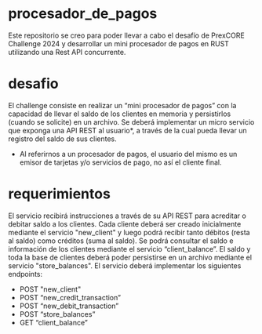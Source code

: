 # procesador_de_pagos
Este repositorio se creo para poder llevar a cabo el desafío de PrexCORE Challenge 2024 y desarrollar un mini procesador de pagos en RUST utilizando una Rest API concurrente.

# desafio
El challenge consiste en realizar un “mini procesador de pagos” con la
capacidad de llevar el saldo de los clientes en memoria y persistirlos (cuando
se solicite) en un archivo.
Se deberá implementar un micro servicio que exponga una API REST al usuario*, a
través de la cual pueda llevar un registro del saldo de sus clientes.
* Al referirnos a un procesador de pagos, el usuario del mismo es un emisor de tarjetas
y/o servicios de pago, no así el cliente final.

# requerimientos
El servicio recibirá instrucciones a través de su API REST para acreditar o debitar
saldo a los clientes. Cada cliente deberá ser creado inicialmente mediante el servicio
"new_client" y luego podrá recibir tanto débitos (resta al saldo) como créditos (suma al
saldo).
Se podrá consultar el saldo e información de los clientes mediante el servicio
“client_balance”.
El saldo y toda la base de clientes deberá poder persistirse en un archivo mediante
el servicio "store_balances". El servicio deberá implementar los siguientes
endpoints:
* POST "new_client"
* POST “new_credit_transaction”
* POST “new_debit_transaction”
* POST “store_balances”
* GET “client_balance”
